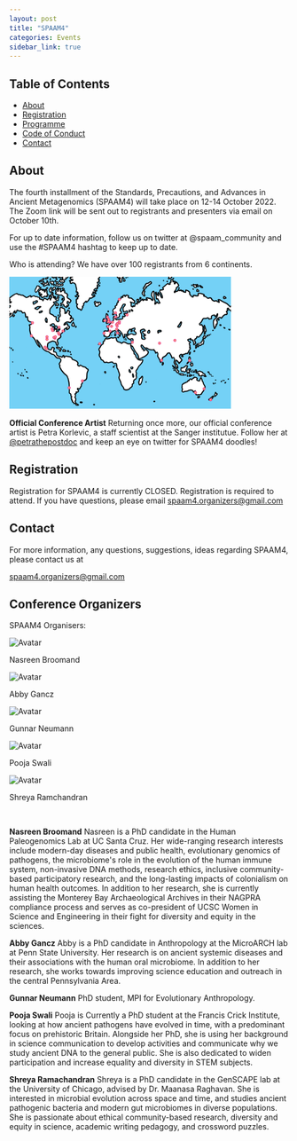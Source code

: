 ```yaml
---
layout: post
title: "SPAAM4"
categories: Events
sidebar_link: true
---
```


## Table of Contents

- [About](#about)
- [Registration](#registration)
- [Programme](/events/spaam4/programme)
- [Code of Conduct](/code-of-conduct)
- [Contact](#contact)


## About

The fourth installment of the Standards, Precautions, and Advances in Ancient Metagenomics (SPAAM4) will take place on 12-14 October 2022. The Zoom link will be sent out to registrants and presenters via email on October 10th. 

For up to date information, follow us on twitter at @spaam_community and use the #SPAAM4 hashtag to keep up to date. 

Who is attending? We have over 100 registrants from 6 continents. 

<img src="/assets/media/SPAAM4_Map.png" alt="SPAAM4 logo" width="400px" class="center">

**Official Conference Artist** 
Returning once more, our official conference artist is Petra Korlevic, a staff scientist at the Sanger institutue. Follow her at [@petrathepostdoc](https://twitter.com/petrathepostdoc) and keep an eye on twitter for SPAAM4 doodles! 

## Registration

Registration for SPAAM4 is currently CLOSED. Registration is required to attend. If you have questions, please email spaam4.organizers@gmail.com


## Contact

For more information, any questions, suggestions, ideas regarding SPAAM4, please contact us at 

spaam4.organizers@gmail.com


## Conference Organizers 

SPAAM4 Organisers:

<!--- Stolen ugly hack but it works from spaam2 -->
<div class="avatar">
  <div class ="member">
    <div class="square">
      <img src="https://ucschpg.files.wordpress.com/2020/03/naz.jpg?w=769" alt="Avatar" />
    </div>
  <p>Nasreen Broomand</p>
  </div>
  
  <div class ="member">
    <div class="square">
      <img src="https://anth.la.psu.edu/wp-content/uploads/sites/3/2021/11/image-119.jpeg" alt="Avatar" />
    </div>
  <p>Abby Gancz</p>
  </div>

  <div class ="member">
    <div class="square">
      <img src="https://0.academia-photos.com/56136265/15169636/19383450/s200_gunnar.neumann.jpg" alt="Avatar" />
    </div>
  <p>Gunnar Neumann</p>
  </div>

  <div class ="member">
    <div class="square">
      <img src="https://encrypted-tbn0.gstatic.com/images?q=tbn:ANd9GcSmT9juexPe7LyN9gdJF9XpE6BFjEx3XDXMtrEJxyEjag&s" alt="Avatar" />
    </div>
  <p>Pooja Swali</p>
  </div>

  <div class ="member">
    <div class="square">
      <img src="https://encrypted-tbn0.gstatic.com/images?q=tbn:ANd9GcSG1rWL389-q6SgK9TvJlN4UUldBJhOfuwYbf1FNKCM4w&s" alt="Avatar" />
    </div>
  <p>Shreya Ramchandran</p>
  </div>
</div>

<br>

**Nasreen Broomand**
Nasreen is a PhD candidate in the Human Paleogenomics Lab at UC Santa Cruz. Her wide-ranging research interests include modern-day diseases and public health, evolutionary genomics of pathogens, the microbiome's role in the evolution of the human immune system, non-invasive DNA methods, research ethics, inclusive community-based participatory research, and the long-lasting impacts of colonialism on human health outcomes. In addition to her research, she is currently assisting the Monterey Bay Archaeological Archives in their NAGPRA compliance process and serves as co-president of UCSC Women in Science and Engineering in their fight for diversity and equity in the sciences.

**Abby Gancz**
Abby is a PhD candidate in Anthropology at the MicroARCH lab at Penn State University. Her research is on ancient systemic diseases and their associations with the human oral microbiome. In addition to her research, she works towards improving science education and outreach in the central Pennsylvania Area.

**Gunnar Neumann**
PhD student, MPI for Evolutionary Anthropology. 

**Pooja Swali**
Pooja is Currently a PhD student at the Francis Crick Institute, looking at how ancient pathogens have evolved in time, with a predominant focus on prehistoric Britain. Alongside her PhD, she is using her background in science communication to develop activities and communicate why we study ancient DNA to the general public. She is also dedicated to widen participation and increase equality and diversity in STEM subjects. 

**Shreya Ramachandran**
Shreya is a PhD candidate in the GenSCAPE lab at the University of Chicago, advised by Dr. Maanasa Raghavan. She is interested in microbial evolution across space and time, and studies ancient pathogenic bacteria and modern gut microbiomes in diverse populations. She is passionate about ethical community-based research, diversity and equity in science, academic writing pedagogy, and crossword puzzles. 
